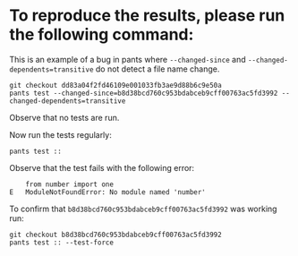 # To reproduce the results, please run the following command:
This is an example of a bug in pants where `--changed-since` and `--changed-dependents=transitive` do not detect a file name change.

```
git checkout dd83a04f2fd46109e001033fb3ae9d88b6c9e50a
pants test --changed-since=b8d38bcd760c953bdabceb9cff00763ac5fd3992 --changed-dependents=transitive
```
Observe that no tests are run.

Now run the tests regularly:
```
pants test ::
```
Observe that the test fails with the following error:
```
    from number import one
E   ModuleNotFoundError: No module named 'number'
```

To confirm that `b8d38bcd760c953bdabceb9cff00763ac5fd3992` was working run:
```
git checkout b8d38bcd760c953bdabceb9cff00763ac5fd3992
pants test :: --test-force
```